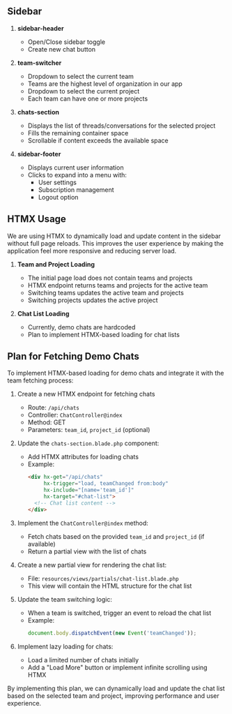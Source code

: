 ## Sidebar

1. **sidebar-header**
   - Open/Close sidebar toggle
   - Create new chat button

2. **team-switcher**
   - Dropdown to select the current team
   - Teams are the highest level of organization in our app
   - Dropdown to select the current project
   - Each team can have one or more projects

3. **chats-section**
   - Displays the list of threads/conversations for the selected project
   - Fills the remaining container space
   - Scrollable if content exceeds the available space

4. **sidebar-footer**
   - Displays current user information
   - Clicks to expand into a menu with:
     - User settings
     - Subscription management
     - Logout option

## HTMX Usage

We are using HTMX to dynamically load and update content in the sidebar without full page reloads. This improves the user experience by making the application feel more responsive and reducing server load.

1. **Team and Project Loading**
   - The initial page load does not contain teams and projects
   - HTMX endpoint returns teams and projects for the active team
   - Switching teams updates the active team and projects
   - Switching projects updates the active project

2. **Chat List Loading**
   - Currently, demo chats are hardcoded
   - Plan to implement HTMX-based loading for chat lists

## Plan for Fetching Demo Chats

To implement HTMX-based loading for demo chats and integrate it with the team fetching process:

1. Create a new HTMX endpoint for fetching chats
   - Route: `/api/chats`
   - Controller: `ChatController@index`
   - Method: GET
   - Parameters: `team_id`, `project_id` (optional)

2. Update the `chats-section.blade.php` component:
   - Add HTMX attributes for loading chats
   - Example:
     ```html
     <div hx-get="/api/chats"
          hx-trigger="load, teamChanged from:body"
          hx-include="[name='team_id']"
          hx-target="#chat-list">
       <!-- Chat list content -->
     </div>
     ```

3. Implement the `ChatController@index` method:
   - Fetch chats based on the provided `team_id` and `project_id` (if available)
   - Return a partial view with the list of chats

4. Create a new partial view for rendering the chat list:
   - File: `resources/views/partials/chat-list.blade.php`
   - This view will contain the HTML structure for the chat list

5. Update the team switching logic:
   - When a team is switched, trigger an event to reload the chat list
   - Example:
     ```javascript
     document.body.dispatchEvent(new Event('teamChanged'));
     ```

6. Implement lazy loading for chats:
   - Load a limited number of chats initially
   - Add a "Load More" button or implement infinite scrolling using HTMX

By implementing this plan, we can dynamically load and update the chat list based on the selected team and project, improving performance and user experience.